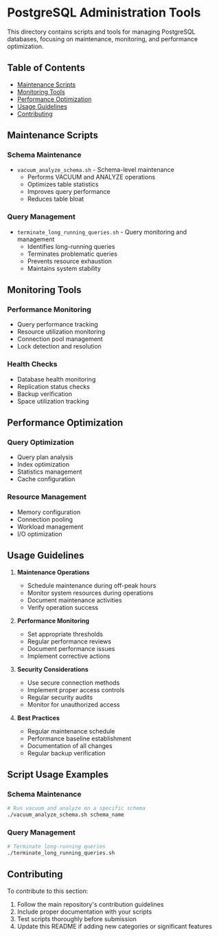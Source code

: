 # PostgreSQL Administration Tools

This directory contains scripts and tools for managing PostgreSQL databases, focusing on maintenance, monitoring, and performance optimization.

## Table of Contents
- [Maintenance Scripts](#maintenance-scripts)
- [Monitoring Tools](#monitoring-tools)
- [Performance Optimization](#performance-optimization)
- [Usage Guidelines](#usage-guidelines)
- [Contributing](#contributing)

## Maintenance Scripts

### Schema Maintenance
- `vacuum_analyze_schema.sh` - Schema-level maintenance
  - Performs VACUUM and ANALYZE operations
  - Optimizes table statistics
  - Improves query performance
  - Reduces table bloat

### Query Management
- `terminate_long_running_queries.sh` - Query monitoring and management
  - Identifies long-running queries
  - Terminates problematic queries
  - Prevents resource exhaustion
  - Maintains system stability

## Monitoring Tools

### Performance Monitoring
- Query performance tracking
- Resource utilization monitoring
- Connection pool management
- Lock detection and resolution

### Health Checks
- Database health monitoring
- Replication status checks
- Backup verification
- Space utilization tracking

## Performance Optimization

### Query Optimization
- Query plan analysis
- Index optimization
- Statistics management
- Cache configuration

### Resource Management
- Memory configuration
- Connection pooling
- Workload management
- I/O optimization

## Usage Guidelines

1. **Maintenance Operations**
   - Schedule maintenance during off-peak hours
   - Monitor system resources during operations
   - Document maintenance activities
   - Verify operation success

2. **Performance Monitoring**
   - Set appropriate thresholds
   - Regular performance reviews
   - Document performance issues
   - Implement corrective actions

3. **Security Considerations**
   - Use secure connection methods
   - Implement proper access controls
   - Regular security audits
   - Monitor for unauthorized access

4. **Best Practices**
   - Regular maintenance schedule
   - Performance baseline establishment
   - Documentation of all changes
   - Regular backup verification

## Script Usage Examples

### Schema Maintenance
```bash
# Run vacuum and analyze on a specific schema
./vacuum_analyze_schema.sh schema_name
```

### Query Management
```bash
# Terminate long-running queries
./terminate_long_running_queries.sh
```

## Contributing

To contribute to this section:
1. Follow the main repository's contribution guidelines
2. Include proper documentation with your scripts
3. Test scripts thoroughly before submission
4. Update this README if adding new categories or significant features
